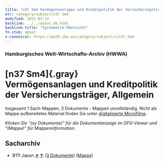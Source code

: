 ```yaml
---
title: "n37 Sm4 Vermögensanlagen und Kreditpolitik der Versicherungsträger, Allgemein"
etr: category/subject/n37 Sm4
modified: 2021-03-13
backlink: ../../about.de.html
backlink-title: "Systematik-Übersicht"
fn-stub: about
x-canonical: https://pm20.zbw.eu/category/subject/s/n37_Sm4
---
```


### Hamburgisches Welt-Wirtschafts-Archiv (HWWA)
# [n37 Sm4]{.gray}&#8201; Vermögensanlagen und Kreditpolitik der Versicherungsträger, Allgemein&#160; 




Insgesamt 1 Sach-Mappen, 3 Dokumente - Mappen unvollständig.
Nicht als Mappe aufbereitetes Material finden Sie unter [digitalisierte Microfilme](/film/h1_sh.de.html).

_Klicken Sie "(xy Dokumente)" für die Dokumentanzeige im DFG-Viewer und "(Mappe)" für Mappeninformation._

## Sacharchiv



- B111 Japan [**&nearr;**](../../../geo/i/141272/about.de.html "Japan (alle Mappen)") [**&uarr;**](../../../geo/about.de.html#B111 "Ländersystematik") (<a href="https://pm20.zbw.eu/dfgview/sh/141272,145727" title="über: Japan : Vermögensanlagen und Kreditpolitik der Versicherungsträger, Allgemein" target="_blank">3 Dokumente</a>) ([Mappe](../../../../folder/sh/1412xx/141272/1457xx/145727/about.de.html))


